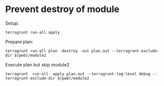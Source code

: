 # Prevent destroy of module

Setup:
````
terragrunt run-all apply
````

Prepare plan:
```
terragrunt run-all plan -destroy -out plan.out --terragrunt-exclude-dir $(pwd)/module2
```

Execute plan but skip module2
```
terragrunt  run-all  apply plan.out --terragrunt-log-level debug --terragrunt-exclude-dir $(pwd)/module2
```


